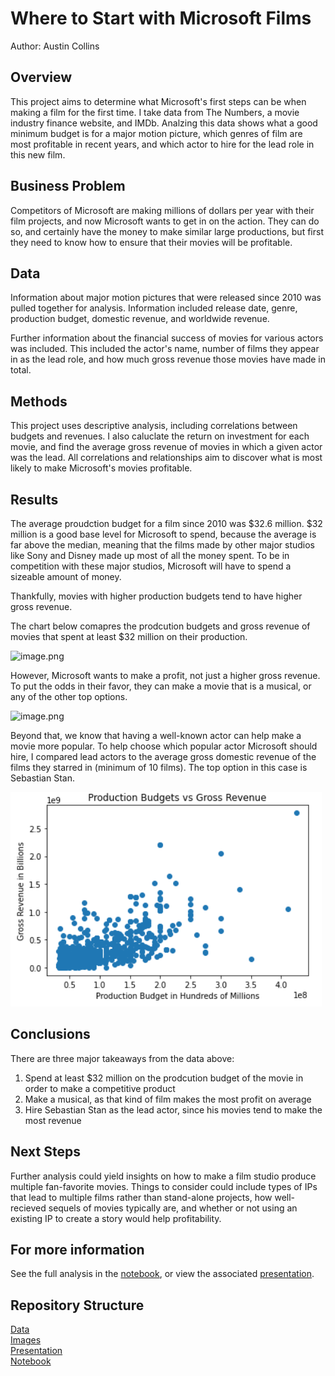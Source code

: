 # Where to Start with Microsoft Films

Author: Austin Collins

## Overview

This project aims to determine what Microsoft's first steps can be when making a film for the first time. I take data from The Numbers, a movie industry finance website, and IMDb. Analzing this data shows what a good minimum budget is for a major motion picture, which genres of film are most profitable in recent years, and which actor to hire for the lead role in this new film.

## Business Problem

Competitors of Microsoft are making millions of dollars per year with their film projects, and now Microsoft wants to get in on the action. They can do so, and certainly have the money to make similar large productions, but first they need to know how to ensure that their movies will be profitable.

## Data

Information about major motion pictures that were released since 2010 was pulled together for analysis. Information included release date, genre, production budget, domestic revenue, and worldwide revenue.

Further information about the financial success of movies for various actors was included. This included the actor's name, number of films they appear in as the lead role, and how much gross revenue those movies have made in total.

## Methods

This project uses descriptive analysis, including correlations between budgets and revenues. I also caluclate the return on investment for each movie, and find the average gross revenue of movies in which a given actor was the lead. All correlations and relationships aim to discover what is most likely to make Microsoft's movies profitable. 

## Results

The average proudction budget for a film since 2010 was $32.6 million. $32 million is a good base level for Microsoft to spend, because the average is far above the median, meaning that the films made by other major studios like Sony and  Disney made up most of all the money spent. To be in competition with these major studios, Microsoft will have to spend a sizeable amount of money.

Thankfully, movies with higher production budgets tend to have higher gross revenue. 

The chart below comapres the prodcution budgets and gross revenue of movies that spent at least $32 million on their production.

![image.png](attachment:image.png)

However, Microsoft wants to make a profit, not just a higher gross revenue. To put the odds in their favor, they can make a movie that is a musical, or any of the other top options.

![image.png](attachment:image.png)

Beyond that, we know that having a well-known actor can help make a movie more popular. To help choose which popular actor Microsoft should hire, I compared lead actors to the average gross domestic revenue of the films they starred in (minimum of 10 films). The top option in this case is Sebastian Stan.

![graph](https://github.com/acollins28/microsoft_films/blob/main/Images/budget%20vs%20revenue%20adjusted.PNG?raw=true)

## Conclusions

There are three major takeaways from the data above:

1. Spend at least $32 million on the prodcution budget of the movie in order to make a competitive product
2. Make a musical, as that kind of film makes the most profit on average
3. Hire Sebastian Stan as the lead actor, since his movies tend to make the most revenue

## Next Steps

Further analysis could yield insights on how to make a film studio produce multiple fan-favorite movies. Things to consider could include types of IPs that lead to multiple films rather than stand-alone projects, how well-recieved sequels of movies typically are, and whether or not using an existing IP to create a story would help profitability.

## For more information

See the full analysis in the [notebook](https://github.com/acollins28/microsoft_films/blob/main/Microsoft_Project/movie_analysis.ipynb), or view the associated [presentation](https://github.com/acollins28/microsoft_films/blob/main/Microsoft_Project/Presentation.pdf).

## Repository Structure
[Data](https://github.com/acollins28/microsoft_films/tree/main/Microsoft_Project/Data) <br />
[Images](https://github.com/acollins28/microsoft_films/tree/main/Microsoft_Project/Images) <br />
[Presentation](https://github.com/acollins28/microsoft_films/blob/main/Microsoft_Project/Presentation.pdf) <br />
[Notebook](https://github.com/acollins28/microsoft_films/blob/main/Microsoft_Project/movie_analysis.ipynb)

